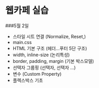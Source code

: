 # 웹카페 실습

###5월 2일 

- 스타일 시트 연결 (Normalize, Reset,)
- main.css
- HTML 기본 구조 (헤더...푸터 5단 구조)
- width, inline-size (논리특성)
- border, padding, margin (기본 박스모델)
- 선택자 그룹핑 (선택자, 선택자 ...)
- 변수 (Custom Property) 
- 플렉스박스 기초 